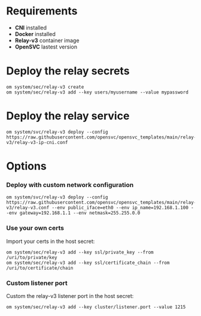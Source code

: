 # Requirements

- **CNI** installed
- **Docker** installed
- **Relay-v3** container image
- **OpenSVC** lastest version

# Deploy the relay secrets

```
om system/sec/relay-v3 create
om system/sec/relay-v3 add --key users/myusername --value mypassword
```

# Deploy the relay service

```
om system/svc/relay-v3 deploy --config https://raw.githubusercontent.com/opensvc/opensvc_templates/main/relay-v3/relay-v3-ip-cni.conf
```

# Options

### Deploy with custom network configuration 

```
om system/svc/relay-v3 deploy --config https://raw.githubusercontent.com/opensvc/opensvc_templates/main/relay-v3/relay-v3.conf --env public_iface=eth0 --env ip_name=192.168.1.100 --env gateway=192.168.1.1 --env netmask=255.255.0.0
```

### Use your own certs

Import your certs in the host secret:

```
om system/sec/relay-v3 add --key ssl/private_key --from /uri/to/private/key
om system/sec/relay-v3 add --key ssl/certificate_chain --from /uri/to/certificate/chain
```

### Custom listener port

Custom the relay-v3 listener port in the host secret:

```
om system/sec/relay-v3 add --key cluster/listener.port --value 1215
```
